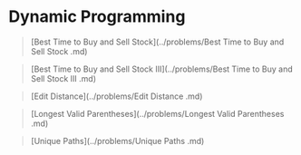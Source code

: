 # Dynamic Programming

> [Best Time to Buy and Sell Stock](../problems/Best Time to Buy and Sell Stock .md)

> [Best Time to Buy and Sell Stock III](../problems/Best Time to Buy and Sell Stock III .md)

> [Edit Distance](../problems/Edit Distance .md)

> [Longest Valid Parentheses](../problems/Longest Valid Parentheses .md)

> [Unique Paths](../problems/Unique Paths .md)
